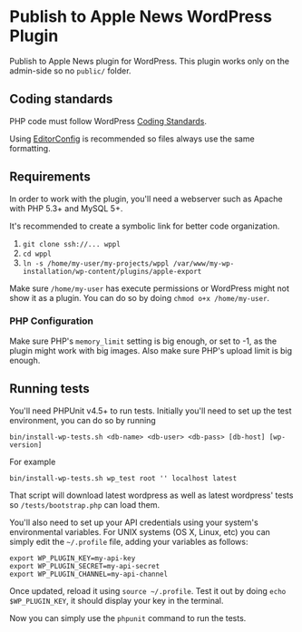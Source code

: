 # Publish to Apple News WordPress Plugin
Publish to Apple News plugin for WordPress. This plugin works only on the admin-side so
no `public/` folder.

## Coding standards
PHP code must follow WordPress [Coding
Standards](https://codex.wordpress.org/WordPress_Coding_Standards).

Using [EditorConfig](http://editorconfig.org) is recommended so files always
use the same formatting.

## Requirements
In order to work with the plugin, you'll need a webserver such as Apache with
PHP 5.3+ and MySQL 5+.

It's recommended to create a symbolic link for better code organization.

1. `git clone ssh://... wppl`
2. `cd wppl`
3. `ln -s /home/my-user/my-projects/wppl /var/www/my-wp-installation/wp-content/plugins/apple-export`

Make sure `/home/my-user` has execute permissions or WordPress might not show it
as a plugin. You can do so by doing `chmod o+x /home/my-user`.

### PHP Configuration
Make sure PHP's `memory_limit` setting is big enough, or set to -1, as the
plugin might work with big images. Also make sure PHP's upload limit is big enough.

## Running tests
You'll need PHPUnit v4.5+ to run tests. Initially you'll need to set up the
test environment, you can do so by running

    bin/install-wp-tests.sh <db-name> <db-user> <db-pass> [db-host] [wp-version]

For example

    bin/install-wp-tests.sh wp_test root '' localhost latest

That script will download latest wordpress as well as latest wordpress' tests so
`/tests/bootstrap.php` can load them.

You'll also need to set up your API credentials using your system's
environmental variables. For UNIX systems (OS X, Linux, etc) you can simply edit
the `~/.profile` file, adding your variables as follows:

    export WP_PLUGIN_KEY=my-api-key
    export WP_PLUGIN_SECRET=my-api-secret
    export WP_PLUGIN_CHANNEL=my-api-channel

Once updated, reload it using `source ~/.profile`. Test it out by doing `echo
$WP_PLUGIN_KEY`, it should display your key in the terminal.

Now you can simply use the `phpunit` command to run the tests.
